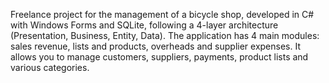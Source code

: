 Freelance project for the management of a bicycle shop, developed in C# with Windows Forms and SQLite, following a 4-layer architecture (Presentation, Business, Entity, Data).
The application has 4 main modules: sales revenue, lists and products, overheads and supplier expenses. It allows you to manage customers, suppliers, payments, product lists and various categories.
